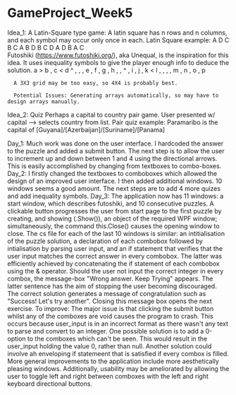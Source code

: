 # GameProject_Week5
Idea_1: A Latin-Square type game:
      A latin square has n rows and n columns, and each symbol may occur only once in each.
      Latin Square example:
            A     D     C     B
            C     A     B     D
            B     C     D     A
            D     B     A     C     
      Futoshiki (https://www.futoshiki.org/), aka Unequal, is the inspiration for this idea.
      It uses inequality symbols to give the player enough info to deduce the solution.
            a > b , c < d
            ^   ,   ,   ,
            e , f , g , h
            ,   ,   ^   ,
            i , j , k < l
            ,   ,   ,   ,
            m , n , o , p
      
      A 3X3 grid may be too easy, so 4X4 is probably best.
      
      Potential Issues: Generating arrays automatically, so may have to design arrays manually.
      
      
Idea_2: Quiz
       Perhaps a capital to country pair game.
       User presented w/ capital --> selects country from list.
       Pair quiz example:
            Paramaribo is the capital of [Guyana]/[Azerbaijan]/[Suriname]/[Panama]
            
Day_1:
      Much work was done on the user interface. I hardcoded the answer to the puzzle and added a submit button.
      The next step is to allow the user to increment up and down between 1 and 4 using the directional arrows.
      This is easily accomplished by changing from textboxes to combo-boxes.
Day_2:
      I firstly changed the textboxes to comboboxes which allowed the design of an improved user interface.
      I then added additional windows. 10 windows seems a good amount.
      The next steps are to add 4 more quizes and add inequality symbols.
Day_3:
      The application now has 11 windows: a start window, which describes futoshiki, and 10 consecutive puzzles.
      A clickable button progresses the user from start page to the first puzzle by creating, and showing (.Show()), an object of the
      required WPF window; simultaneously, the command this.Close() causes the opening window to close.
      The cs file for each of the last 10 windows is similar: an intitialisation of the puzzle solution, a declaration of each combobox
      followed by intialisation by parsing user input, and an if statement that verifies that the user input matches the correct answer
      in every combobox. The latter was efficiently achieved by concatenating the if statement of each combobox using the & operator.
      Should the user not input the correct integer in every combox, the message-box "Wrong answer. Keep Trying" appears. The latter
      sentence has the aim of stopping the user becoming discouraged.
      The correct solution generates a message of congratulation such as "Success! Let's try another". Closing this message box opens
      the next exercise.
To improve:
      The major issue is that clicking the submit button whilst any of the comboxes are void causes the program to crash.
      This occurs because user_input is in an incorrect format as there wasn't any text to parse and convert to an integer.
            One possible solution is to add a 0-option to the comboxes which can't be seen. This would result in the user_input holding
            the value 0, rather than null.
            Another solution could involve ah enveloping if statemeent that is satisfied if every combox is filled.
      More general improvements to the application include more aesthetically pleasing windows.
      Additionally, usability may be ameliorated by allowing the user to toggle left and right between comboxes with the left and right
      keyboard directional buttons.
